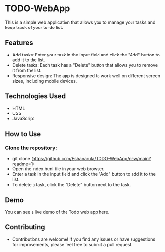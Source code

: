 # TODO-WebApp
This is a simple web application that allows you to manage your tasks and keep track of your to-do list.

## Features

* Add tasks: Enter your task in the input field and click the "Add" button to add it to the list.
* Delete tasks: Each task has a "Delete" button that allows you to remove it from the list.
* Responsive design: The app is designed to work well on different screen sizes, including mobile devices.

## Technologies Used
* HTML
* CSS
* JavaScript

## How to Use

### Clone the repository:
* git clone (https://github.com/Eshanarula/TODO-WebApp/new/main?readme=1)
* Open the index.html file in your web browser.
* Enter a task in the input field and click the "Add" button to add it to the list.
* To delete a task, click the "Delete" button next to the task.

## Demo
You can see a live demo of the Todo web app here.

## Contributing
* Contributions are welcome! If you find any issues or have suggestions for improvements, please feel free to submit a pull request.





